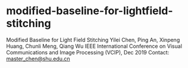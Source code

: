 # modified-baseline-for-lightfield-stitching
Modified Baseline for Light Field Stitching
Yilei Chen, Ping An, Xinpeng Huang, Chunli Meng, Qiang Wu
IEEE International Conference on Visual Communications and Image Processing (VCIP), Dec 2019
Contact: master_chen@shu.edu.cn
